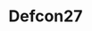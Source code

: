 ---
title: Defcon27
github: https://github.com/Defcon27
mode: dark
transition: 3s
archetype:
- Little Bit of Everything
---